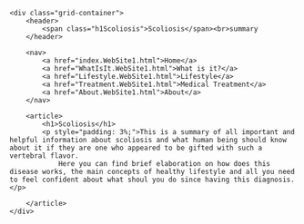 <html>
<head>
    <meta charset="UTF-8" />
    <link rel="stylesheet" href="common.WebSite1.css">
    <link rel="stylesheet" href="index.WebSite1.css">
    <title>ScoliSummary</title>
    <link rel="icon" type="image/x-icon" href="Icon2.png">
</head>

<body>
    
    <div class="grid-container">
        <header>
            <span class="h1Scoliosis">Scoliosis</span><br>summary
        </header>

        <nav>
            <a href="index.WebSite1.html">Home</a>
            <a href="WhatIsIt.WebSite1.html">What is it?</a>
            <a href="Lifestyle.WebSite1.html">Lifestyle</a>
            <a href="Treatment.WebSite1.html">Medical Treatment</a>
            <a href="About.WebSite1.html">About</a>
        </nav>
     
        <article>
            <h1>Scoliosis</h1>
            <p style="padding: 3%;">This is a summary of all important and helpful information about scoliosis and what human being should know about it if they are one who appeared to be gifted with such a vertebral flavor.
                Here you can find brief elaboration on how does this disease works, the main concepts of healthy lifestyle and all you need to feel confident about what shoul you do since having this diagnosis.</p>
            
        </article>
    </div>
</body>
</html>
